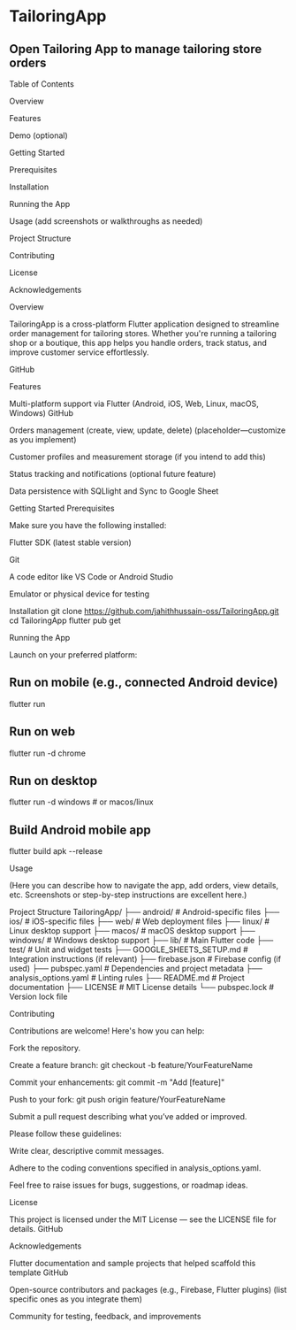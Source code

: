# TailoringApp

## Open Tailoring App to manage tailoring store orders

Table of Contents

Overview

Features

Demo
 (optional)

Getting Started

Prerequisites

Installation

Running the App

Usage
 (add screenshots or walkthroughs as needed)

Project Structure

Contributing

License

Acknowledgements

Overview

TailoringApp is a cross-platform Flutter application designed to streamline order management for tailoring stores. Whether you're running a tailoring shop or a boutique, this app helps you handle orders, track status, and improve customer service effortlessly.


GitHub

Features

Multi-platform support via Flutter (Android, iOS, Web, Linux, macOS, Windows) 
GitHub

Orders management (create, view, update, delete) (placeholder—customize as you implement)

Customer profiles and measurement storage (if you intend to add this)

Status tracking and notifications (optional future feature)

Data persistence with SQLlight and Sync to Google Sheet 



Getting Started
Prerequisites

Make sure you have the following installed:

Flutter SDK (latest stable version)

Git

A code editor like VS Code or Android Studio

Emulator or physical device for testing

Installation
git clone https://github.com/jahithhussain-oss/TailoringApp.git
cd TailoringApp
flutter pub get

Running the App

Launch on your preferred platform:

## Run on mobile (e.g., connected Android device)
flutter run

## Run on web
flutter run -d chrome

## Run on desktop
flutter run -d windows  # or macos/linux

## Build Android mobile app
flutter build apk --release

Usage

(Here you can describe how to navigate the app, add orders, view details, etc. Screenshots or step-by-step instructions are excellent here.)

Project Structure
TailoringApp/
├── android/            # Android-specific files
├── ios/                # iOS-specific files
├── web/                # Web deployment files
├── linux/              # Linux desktop support
├── macos/              # macOS desktop support
├── windows/            # Windows desktop support
├── lib/                # Main Flutter code
├── test/               # Unit and widget tests
├── GOOGLE_SHEETS_SETUP.md  # Integration instructions (if relevant)
├── firebase.json       # Firebase config (if used)
├── pubspec.yaml        # Dependencies and project metadata
├── analysis_options.yaml # Linting rules
├── README.md           # Project documentation
├── LICENSE             # MIT License details
└── pubspec.lock        # Version lock file

Contributing

Contributions are welcome! Here's how you can help:

Fork the repository.

Create a feature branch: git checkout -b feature/YourFeatureName

Commit your enhancements: git commit -m "Add [feature]"

Push to your fork: git push origin feature/YourFeatureName

Submit a pull request describing what you’ve added or improved.

Please follow these guidelines:

Write clear, descriptive commit messages.

Adhere to the coding conventions specified in analysis_options.yaml.

Feel free to raise issues for bugs, suggestions, or roadmap ideas.

License

This project is licensed under the MIT License — see the LICENSE file
 for details. 
GitHub

Acknowledgements

Flutter documentation and sample projects that helped scaffold this template 
GitHub

Open-source contributors and packages (e.g., Firebase, Flutter plugins) (list specific ones as you integrate them)

Community for testing, feedback, and improvements

